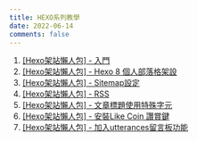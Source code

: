 ```yaml
---
title: HEXO系列教學
date: 2022-06-14
comments: false
---
```


1. [[Hexo架站懶人包] - 入門](/hexo-basic)
2. [[Hexo架站懶人包] - Hexo 8 個人部落格架設](/hexo-blog-hosting)
3. [[Hexo架站懶人包] - Sitemap設定](/hexo-sitemap)
4. [[Hexo架站懶人包] - RSS](/hexo-rss-feed)
5. [[Hexo架站懶人包] - 文章標題使用特殊字元](/hexo-special-symbol-in-title)
6. [[Hexo架站懶人包] - 安裝Like Coin 讚賞鍵](/hexo-integrate-like-coin)
7. [[Hexo架站懶人包] - 加入utterances留言板功能](/hexo-utterances-comment)
